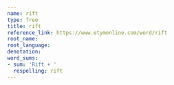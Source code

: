 ```yaml
---
name: rift
type: free
title: rift
reference_link: https://www.etymonline.com/word/rift
root_name: 
root_language: 
denotation: 
word_sums:
- sum: 'Rift + '
  respelling: rift
---
```

